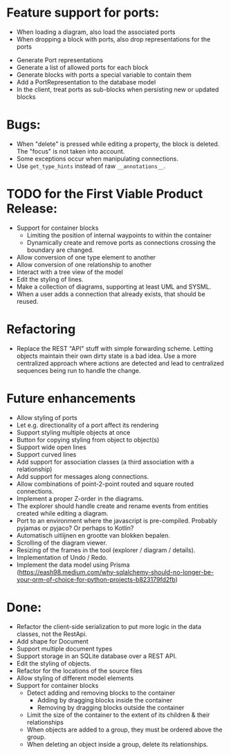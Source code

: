 

# Feature support for ports:
* When loading a diagram, also load the associated ports
* When dropping a block with ports, also drop representations for the ports
- Generate Port representations
- Generate a list of allowed ports for each block
- Generate blocks with ports a special variable to contain them
- Add a PortRepresentation to the database model
- In the client, treat ports as sub-blocks when persisting new or updated blocks


# Bugs:
* When "delete" is pressed while editing a property, the block is deleted. The "focus" is not taken into account.
* Some exceptions occur when manipulating connections.
* Use `get_type_hints` instead of raw `__annotations__`.


# TODO for the First Viable Product Release:
* Support for container blocks
  * Limiting the position of internal waypoints to within the container
  * Dynamically create and remove ports as connections crossing the boundary are changed.
* Allow conversion of one type element to another
* Allow conversion of one relationship to another
* Interact with a tree view of the model
* Edit the styling of lines.
* Make a collection of diagrams, supporting at least UML and SYSML.
* When a user adds a connection that already exists, that should be reused.

# Refactoring
* Replace the REST "API" stuff with simple forwarding scheme. Letting objects maintain their own dirty state is a bad idea.
  Use a more centralized approach where actions are detected and lead to centralized sequences being run to handle the change.

# Future enhancements
* Allow styling of ports
* Let e.g. directionality of a port affect its rendering
* Support styling multiple objects at once
* Button for copying styling from object to object(s)
* Support wide open lines
* Support curved lines
* Add support for association classes (a third association with a relationship)
* Add support for messages along connections.
* Allow combinations of point-2-point routed and square routed connections.
* Implement a proper Z-order in the diagrams.
* The explorer should handle create and rename events from entities created while editing a diagram.
* Port to an environment where the javascript is pre-compiled. Probably pyjamas or pyjaco? Or perhaps to Kotlin?
* Automatisch uitlijnen en grootte van blokken bepalen.
* Scrolling of the diagram viewer.
* Resizing of the frames in the tool (explorer / diagram / details).
* Implementation of Undo / Redo.
* Implement the data model using Prisma (https://eash98.medium.com/why-sqlalchemy-should-no-longer-be-your-orm-of-choice-for-python-projects-b823179fd2fb)



# Done:
* Refactor the client-side serialization to put more logic in the data classes, not the RestApi.
* Add shape for Document
* Support multiple document types
* Support storage in an SQLite database over a REST API.
* Edit the styling of objects.
* Refactor for the locations of the source files
* Allow styling of different model elements
* Support for container blocks
  * Detect adding and removing blocks to the container
    * Adding by dragging blocks inside the container
    * Removing by dragging blocks outside the container
  * Limit the size of the container to the extent of its children & their relationships
  * When objects are added to a group, they must be ordered above the group.
  * When deleting an object inside a group, delete its relationships.

